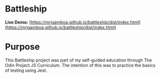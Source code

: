 # Battleship

**Live Demo:** [https://mrjgamboa.github.io/battleship/dist/index.html](https://mrjgamboa.github.io/battleship/dist/index.html)

# Purpose
This Battleship project was part of my self-guided education through The Odin Project JS Curriculum. The intention of this was to practice the basics of testing using Jest.
